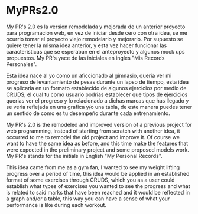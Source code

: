 # MyPRs2.0
My PR's 2.0 es la version remodelada y mejorada de un anterior proyecto para programacion web, en vez de iniciar desde cero con otra idea, se me ocurrio tomar el proyecto viejo remodelarlo y mejorarlo. Por supuesto se quiere tener la misma idea anterior, y esta vez hacer funcionar las caracteristicas que se esperaban en el anteproyecto y algunos mock ups propuestos. My PR's yace de las iniciales en ingles "Mis Records Personales".

Esta idea nace al yo como un aficcionado al gimnasio, queria ver mi progreso de levantamiento de pesas durante un lapso de tiempo, esta idea se aplicaria en un formato establecido de algunos ejercicios por medio de CRUDS, el cual tu como usuario podrias establecer que tipos de ejercicios querias ver el progreso y lo relacionado a dichas marcas que has llegado y se veria reflejada en una grafica y/o una tabla, de este manera puedes tener un sentido de como es tu desempeño durante cada entrenamiento.

My PR's 2.0 is the remodeled and improved version of a previous project for web programming, instead of starting from scratch with another idea, it occurred to me to remodel the old project and improve it. Of course we want to have the same idea as before, and this time make the features that were expected in the preliminary project and some proposed models work. My PR's stands for the initials in English "My Personal Records".

This idea came from me as a gym fan, I wanted to see my weight lifting progress over a period of time, this idea would be applied in an established format of some exercises through CRUDS, which you as a user could establish what types of exercises you wanted to see the progress and what is related to said marks that have been reached and it would be reflected in a graph and/or a table, this way you can have a sense of what your performance is like during each workout.